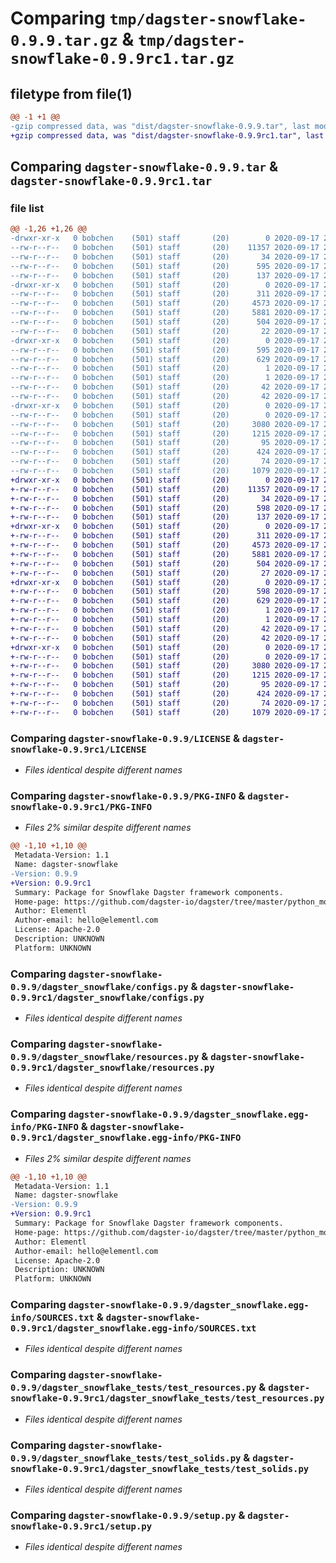 # Comparing `tmp/dagster-snowflake-0.9.9.tar.gz` & `tmp/dagster-snowflake-0.9.9rc1.tar.gz`

## filetype from file(1)

```diff
@@ -1 +1 @@
-gzip compressed data, was "dist/dagster-snowflake-0.9.9.tar", last modified: Thu Sep 17 21:28:37 2020, max compression
+gzip compressed data, was "dist/dagster-snowflake-0.9.9rc1.tar", last modified: Thu Sep 17 21:09:06 2020, max compression
```

## Comparing `dagster-snowflake-0.9.9.tar` & `dagster-snowflake-0.9.9rc1.tar`

### file list

```diff
@@ -1,26 +1,26 @@
-drwxr-xr-x   0 bobchen    (501) staff       (20)        0 2020-09-17 21:28:37.000000 dagster-snowflake-0.9.9/
--rw-r--r--   0 bobchen    (501) staff       (20)    11357 2020-09-17 21:24:45.000000 dagster-snowflake-0.9.9/LICENSE
--rw-r--r--   0 bobchen    (501) staff       (20)       34 2020-09-17 21:24:45.000000 dagster-snowflake-0.9.9/MANIFEST.in
--rw-r--r--   0 bobchen    (501) staff       (20)      595 2020-09-17 21:28:37.000000 dagster-snowflake-0.9.9/PKG-INFO
--rw-r--r--   0 bobchen    (501) staff       (20)      137 2020-09-17 21:24:45.000000 dagster-snowflake-0.9.9/README.md
-drwxr-xr-x   0 bobchen    (501) staff       (20)        0 2020-09-17 21:28:37.000000 dagster-snowflake-0.9.9/dagster_snowflake/
--rw-r--r--   0 bobchen    (501) staff       (20)      311 2020-09-17 21:24:45.000000 dagster-snowflake-0.9.9/dagster_snowflake/__init__.py
--rw-r--r--   0 bobchen    (501) staff       (20)     4573 2020-09-17 21:24:45.000000 dagster-snowflake-0.9.9/dagster_snowflake/configs.py
--rw-r--r--   0 bobchen    (501) staff       (20)     5881 2020-09-17 21:24:45.000000 dagster-snowflake-0.9.9/dagster_snowflake/resources.py
--rw-r--r--   0 bobchen    (501) staff       (20)      504 2020-09-17 21:24:45.000000 dagster-snowflake-0.9.9/dagster_snowflake/solids.py
--rw-r--r--   0 bobchen    (501) staff       (20)       22 2020-09-17 21:24:45.000000 dagster-snowflake-0.9.9/dagster_snowflake/version.py
-drwxr-xr-x   0 bobchen    (501) staff       (20)        0 2020-09-17 21:28:37.000000 dagster-snowflake-0.9.9/dagster_snowflake.egg-info/
--rw-r--r--   0 bobchen    (501) staff       (20)      595 2020-09-17 21:28:37.000000 dagster-snowflake-0.9.9/dagster_snowflake.egg-info/PKG-INFO
--rw-r--r--   0 bobchen    (501) staff       (20)      629 2020-09-17 21:28:37.000000 dagster-snowflake-0.9.9/dagster_snowflake.egg-info/SOURCES.txt
--rw-r--r--   0 bobchen    (501) staff       (20)        1 2020-09-17 21:28:37.000000 dagster-snowflake-0.9.9/dagster_snowflake.egg-info/dependency_links.txt
--rw-r--r--   0 bobchen    (501) staff       (20)        1 2020-09-17 21:28:37.000000 dagster-snowflake-0.9.9/dagster_snowflake.egg-info/not-zip-safe
--rw-r--r--   0 bobchen    (501) staff       (20)       42 2020-09-17 21:28:37.000000 dagster-snowflake-0.9.9/dagster_snowflake.egg-info/requires.txt
--rw-r--r--   0 bobchen    (501) staff       (20)       42 2020-09-17 21:28:37.000000 dagster-snowflake-0.9.9/dagster_snowflake.egg-info/top_level.txt
-drwxr-xr-x   0 bobchen    (501) staff       (20)        0 2020-09-17 21:28:37.000000 dagster-snowflake-0.9.9/dagster_snowflake_tests/
--rw-r--r--   0 bobchen    (501) staff       (20)        0 2020-09-17 21:24:45.000000 dagster-snowflake-0.9.9/dagster_snowflake_tests/__init__.py
--rw-r--r--   0 bobchen    (501) staff       (20)     3080 2020-09-17 21:24:45.000000 dagster-snowflake-0.9.9/dagster_snowflake_tests/test_resources.py
--rw-r--r--   0 bobchen    (501) staff       (20)     1215 2020-09-17 21:24:45.000000 dagster-snowflake-0.9.9/dagster_snowflake_tests/test_solids.py
--rw-r--r--   0 bobchen    (501) staff       (20)       95 2020-09-17 21:24:45.000000 dagster-snowflake-0.9.9/dagster_snowflake_tests/test_version.py
--rw-r--r--   0 bobchen    (501) staff       (20)      424 2020-09-17 21:24:45.000000 dagster-snowflake-0.9.9/dagster_snowflake_tests/utils.py
--rw-r--r--   0 bobchen    (501) staff       (20)       74 2020-09-17 21:28:37.000000 dagster-snowflake-0.9.9/setup.cfg
--rw-r--r--   0 bobchen    (501) staff       (20)     1079 2020-09-17 21:24:45.000000 dagster-snowflake-0.9.9/setup.py
+drwxr-xr-x   0 bobchen    (501) staff       (20)        0 2020-09-17 21:09:06.000000 dagster-snowflake-0.9.9rc1/
+-rw-r--r--   0 bobchen    (501) staff       (20)    11357 2020-09-17 21:04:59.000000 dagster-snowflake-0.9.9rc1/LICENSE
+-rw-r--r--   0 bobchen    (501) staff       (20)       34 2020-09-17 21:04:59.000000 dagster-snowflake-0.9.9rc1/MANIFEST.in
+-rw-r--r--   0 bobchen    (501) staff       (20)      598 2020-09-17 21:09:06.000000 dagster-snowflake-0.9.9rc1/PKG-INFO
+-rw-r--r--   0 bobchen    (501) staff       (20)      137 2020-09-17 21:04:59.000000 dagster-snowflake-0.9.9rc1/README.md
+drwxr-xr-x   0 bobchen    (501) staff       (20)        0 2020-09-17 21:09:06.000000 dagster-snowflake-0.9.9rc1/dagster_snowflake/
+-rw-r--r--   0 bobchen    (501) staff       (20)      311 2020-09-17 21:04:59.000000 dagster-snowflake-0.9.9rc1/dagster_snowflake/__init__.py
+-rw-r--r--   0 bobchen    (501) staff       (20)     4573 2020-09-17 21:04:59.000000 dagster-snowflake-0.9.9rc1/dagster_snowflake/configs.py
+-rw-r--r--   0 bobchen    (501) staff       (20)     5881 2020-09-17 21:04:59.000000 dagster-snowflake-0.9.9rc1/dagster_snowflake/resources.py
+-rw-r--r--   0 bobchen    (501) staff       (20)      504 2020-09-17 21:04:59.000000 dagster-snowflake-0.9.9rc1/dagster_snowflake/solids.py
+-rw-r--r--   0 bobchen    (501) staff       (20)       27 2020-09-17 21:04:59.000000 dagster-snowflake-0.9.9rc1/dagster_snowflake/version.py
+drwxr-xr-x   0 bobchen    (501) staff       (20)        0 2020-09-17 21:09:06.000000 dagster-snowflake-0.9.9rc1/dagster_snowflake.egg-info/
+-rw-r--r--   0 bobchen    (501) staff       (20)      598 2020-09-17 21:09:06.000000 dagster-snowflake-0.9.9rc1/dagster_snowflake.egg-info/PKG-INFO
+-rw-r--r--   0 bobchen    (501) staff       (20)      629 2020-09-17 21:09:06.000000 dagster-snowflake-0.9.9rc1/dagster_snowflake.egg-info/SOURCES.txt
+-rw-r--r--   0 bobchen    (501) staff       (20)        1 2020-09-17 21:09:06.000000 dagster-snowflake-0.9.9rc1/dagster_snowflake.egg-info/dependency_links.txt
+-rw-r--r--   0 bobchen    (501) staff       (20)        1 2020-09-17 21:09:06.000000 dagster-snowflake-0.9.9rc1/dagster_snowflake.egg-info/not-zip-safe
+-rw-r--r--   0 bobchen    (501) staff       (20)       42 2020-09-17 21:09:06.000000 dagster-snowflake-0.9.9rc1/dagster_snowflake.egg-info/requires.txt
+-rw-r--r--   0 bobchen    (501) staff       (20)       42 2020-09-17 21:09:06.000000 dagster-snowflake-0.9.9rc1/dagster_snowflake.egg-info/top_level.txt
+drwxr-xr-x   0 bobchen    (501) staff       (20)        0 2020-09-17 21:09:06.000000 dagster-snowflake-0.9.9rc1/dagster_snowflake_tests/
+-rw-r--r--   0 bobchen    (501) staff       (20)        0 2020-09-17 21:04:59.000000 dagster-snowflake-0.9.9rc1/dagster_snowflake_tests/__init__.py
+-rw-r--r--   0 bobchen    (501) staff       (20)     3080 2020-09-17 21:04:59.000000 dagster-snowflake-0.9.9rc1/dagster_snowflake_tests/test_resources.py
+-rw-r--r--   0 bobchen    (501) staff       (20)     1215 2020-09-17 21:04:59.000000 dagster-snowflake-0.9.9rc1/dagster_snowflake_tests/test_solids.py
+-rw-r--r--   0 bobchen    (501) staff       (20)       95 2020-09-17 21:04:59.000000 dagster-snowflake-0.9.9rc1/dagster_snowflake_tests/test_version.py
+-rw-r--r--   0 bobchen    (501) staff       (20)      424 2020-09-17 21:04:59.000000 dagster-snowflake-0.9.9rc1/dagster_snowflake_tests/utils.py
+-rw-r--r--   0 bobchen    (501) staff       (20)       74 2020-09-17 21:09:06.000000 dagster-snowflake-0.9.9rc1/setup.cfg
+-rw-r--r--   0 bobchen    (501) staff       (20)     1079 2020-09-17 21:04:59.000000 dagster-snowflake-0.9.9rc1/setup.py
```

### Comparing `dagster-snowflake-0.9.9/LICENSE` & `dagster-snowflake-0.9.9rc1/LICENSE`

 * *Files identical despite different names*

### Comparing `dagster-snowflake-0.9.9/PKG-INFO` & `dagster-snowflake-0.9.9rc1/PKG-INFO`

 * *Files 2% similar despite different names*

```diff
@@ -1,10 +1,10 @@
 Metadata-Version: 1.1
 Name: dagster-snowflake
-Version: 0.9.9
+Version: 0.9.9rc1
 Summary: Package for Snowflake Dagster framework components.
 Home-page: https://github.com/dagster-io/dagster/tree/master/python_modules/libraries/dagster-snowflake
 Author: Elementl
 Author-email: hello@elementl.com
 License: Apache-2.0
 Description: UNKNOWN
 Platform: UNKNOWN
```

### Comparing `dagster-snowflake-0.9.9/dagster_snowflake/configs.py` & `dagster-snowflake-0.9.9rc1/dagster_snowflake/configs.py`

 * *Files identical despite different names*

### Comparing `dagster-snowflake-0.9.9/dagster_snowflake/resources.py` & `dagster-snowflake-0.9.9rc1/dagster_snowflake/resources.py`

 * *Files identical despite different names*

### Comparing `dagster-snowflake-0.9.9/dagster_snowflake.egg-info/PKG-INFO` & `dagster-snowflake-0.9.9rc1/dagster_snowflake.egg-info/PKG-INFO`

 * *Files 2% similar despite different names*

```diff
@@ -1,10 +1,10 @@
 Metadata-Version: 1.1
 Name: dagster-snowflake
-Version: 0.9.9
+Version: 0.9.9rc1
 Summary: Package for Snowflake Dagster framework components.
 Home-page: https://github.com/dagster-io/dagster/tree/master/python_modules/libraries/dagster-snowflake
 Author: Elementl
 Author-email: hello@elementl.com
 License: Apache-2.0
 Description: UNKNOWN
 Platform: UNKNOWN
```

### Comparing `dagster-snowflake-0.9.9/dagster_snowflake.egg-info/SOURCES.txt` & `dagster-snowflake-0.9.9rc1/dagster_snowflake.egg-info/SOURCES.txt`

 * *Files identical despite different names*

### Comparing `dagster-snowflake-0.9.9/dagster_snowflake_tests/test_resources.py` & `dagster-snowflake-0.9.9rc1/dagster_snowflake_tests/test_resources.py`

 * *Files identical despite different names*

### Comparing `dagster-snowflake-0.9.9/dagster_snowflake_tests/test_solids.py` & `dagster-snowflake-0.9.9rc1/dagster_snowflake_tests/test_solids.py`

 * *Files identical despite different names*

### Comparing `dagster-snowflake-0.9.9/setup.py` & `dagster-snowflake-0.9.9rc1/setup.py`

 * *Files identical despite different names*

